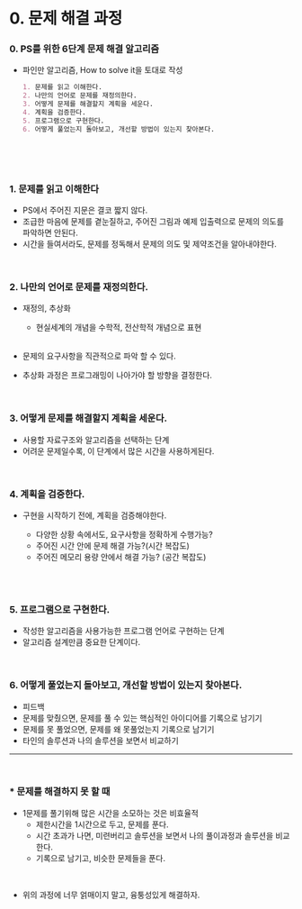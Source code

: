 # 0.  문제 해결 과정

### 0. PS를 위한 6단계 문제 해결 알고리즘

- 파인만 알고리즘, How to solve it을 토대로 작성

  ```markdown
  1. 문제를 읽고 이해한다.
  2. 나만의 언어로 문제를 재정의한다.
  3. 어떻게 문제를 해결할지 계획을 세운다.
  4. 계획을 검증한다.
  5. 프로그램으로 구현한다.
  6. 어떻게 풀었는지 돌아보고, 개선할 방법이 있는지 찾아본다.
  ```

  <br>

<br>

### 1. 문제를 읽고 이해한다

- PS에서 주어진 지문은 결코 짧지 않다.
- 조급한 마음에 문제를 곁눈질하고, 주어진 그림과 예제 입출력으로 문제의 의도를 파악하면 안된다.
- 시간을 들여서라도, 문제를 정독해서 문제의 의도 및 제약조건을 알아내야한다.

<br>

### 2. 나만의 언어로 문제를 재정의한다.

- 재정의, 추상화

  - 현실세계의 개념을 수학적, 전산학적 개념으로 표현

  <br>

- 문제의 요구사항을 직관적으로 파악 할 수 있다.

- 추상화 과정은 프로그래밍이 나아가야 할 방향을 결정한다.

<br>

### 3. 어떻게 문제를 해결할지 계획을 세운다.

- 사용할 자료구조와 알고리즘을 선택하는 단계
- 어려운 문제일수록, 이 단계에서 많은 시간을 사용하게된다.

<br>

### 4. 계획을 검증한다.

- 구현을 시작하기 전에, 계획을 검증해야한다.

  - 다양한 상황 속에서도, 요구사항을 정확하게 수행가능?
  - 주어진 시간 안에 문제 해결 가능?(시간 복잡도)
  - 주어진 메모리 용량 안에서 해결 가능? (공간 복잡도)

  <br>

<br>

### 5. 프로그램으로 구현한다.

- 작성한 알고리즘을 사용가능한 프로그램 언어로 구현하는 단계
- 알고리즘 설계만큼 중요한 단계이다.

<br>

### 6.  어떻게 풀었는지 돌아보고, 개선할 방법이 있는지 찾아본다.

- 피드백
- 문제를 맞췄으면, 문제를 풀 수 있는 핵심적인 아이디어를 기록으로 남기기
- 문제를 못 풀었으면, 문제를 왜 못풀었는지 기록으로 남기기
- 타인의 솔루션과 나의 솔루션을 보면서 비교하기

---

<br>

### * 문제를 해결하지 못 할 때

- 1문제를 풀기위해 많은 시간을 소모하는 것은 비효율적
  - 제한시간을 1시간으로 두고, 문제를 푼다.
  - 시간 초과가 나면, 미련버리고 솔루션을 보면서 나의 풀이과정과 솔루션을 비교한다.
  - 기록으로 남기고, 비슷한 문제들을 푼다.

<br>

- 위의 과정에 너무 얽매이지 말고, 융퉁성있게 해결하자.